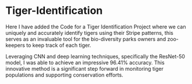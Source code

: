 # Tiger-Identification
Here I have added the Code for a Tiger Identification Project where we can uniquely and accurately identify tigers using their Stripe patterns, this serves as an invaluable tool for the bio-diversity parks owners and zoo-keepers to keep track of each tiger.

Leveraging CNN and deep learning techniques, specifically the ResNet-50 model, I was able to achieve an impressive 96.41% accuracy. This innovative method is a significant step forward in monitoring tiger populations and supporting conservation efforts.
